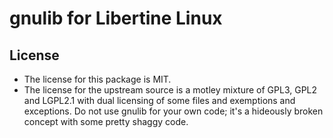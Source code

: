# gnulib for Libertine Linux

## License

* The license for this package is MIT.
* The license for the upstream source is a motley mixture of GPL3, GPL2 and LGPL2.1 with dual licensing of some files and exemptions and exceptions. Do not use gnulib for your own code; it's a hideously broken concept with some pretty shaggy code.
